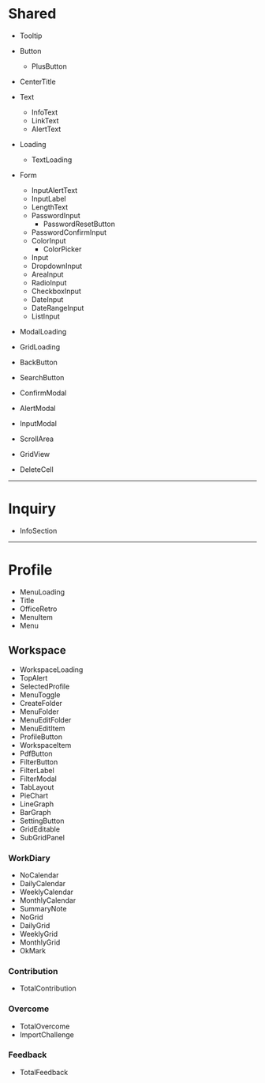 # Shared

- Tooltip
- Button
  - PlusButton
- CenterTitle
- Text
  - InfoText
  - LinkText
  - AlertText
- Loading
  - TextLoading
- Form

  - InputAlertText
  - InputLabel
  - LengthText
  - PasswordInput
    - PasswordResetButton
  - PasswordConfirmInput
  - ColorInput
    - ColorPicker
  - Input
  - DropdownInput
  - AreaInput
  - RadioInput
  - CheckboxInput
  - DateInput
  - DateRangeInput
  - ListInput

- ModalLoading
- GridLoading
- BackButton
- SearchButton
- ConfirmModal
- AlertModal
- InputModal
- ScrollArea
- GridView
- DeleteCell

---

# Inquiry

- InfoSection

---

# Profile

- MenuLoading
- Title
- OfficeRetro
- MenuItem
- Menu

## Workspace

- WorkspaceLoading
- TopAlert
- SelectedProfile
- MenuToggle
- CreateFolder
- MenuFolder
- MenuEditFolder
- MenuEditItem
- ProfileButton
- WorkspaceItem
- PdfButton
- FilterButton
- FilterLabel
- FilterModal
- TabLayout
- PieChart
- LineGraph
- BarGraph
- SettingButton
- GridEditable
- SubGridPanel

### WorkDiary

- NoCalendar
- DailyCalendar
- WeeklyCalendar
- MonthlyCalendar
- SummaryNote
- NoGrid
- DailyGrid
- WeeklyGrid
- MonthlyGrid
- OkMark

### Contribution

- TotalContribution

### Overcome

- TotalOvercome
- ImportChallenge

### Feedback

- TotalFeedback
